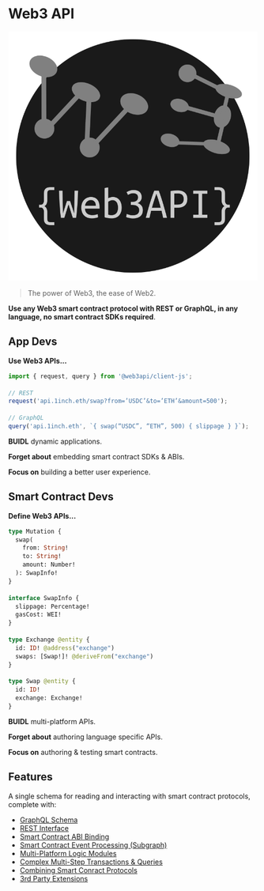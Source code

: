 # Web3 API
![](https://raw.githubusercontent.com/Web3-API/branding/master/img/web3api.png?token=ABKEFUDHBMJG5SMI5O63JSC7ANZ3U)  
> The power of Web3, the ease of Web2.

**Use any Web3 smart contract protocol with REST or GraphQL, in any language, no smart contract SDKs required**.

## App Devs
**Use Web3 APIs...**
```typescript
import { request, query } from '@web3api/client-js';

// REST
request('api.1inch.eth/swap?from=’USDC’&to=’ETH’&amount=500');

// GraphQL
query('api.1inch.eth', `{ swap(“USDC”, “ETH”, 500) { slippage } }`);
```
**BUIDL** dynamic applications.  

**Forget about** embedding smart contract SDKs & ABIs.  

**Focus on** building a better user experience.  

## Smart Contract Devs
**Define Web3 APIs...**
```graphql
type Mutation {
  swap(
    from: String!
    to: String!
    amount: Number!
  ): SwapInfo!
}

interface SwapInfo {
  slippage: Percentage!
  gasCost: WEI!
}

type Exchange @entity {
  id: ID! @address("exchange")
  swaps: [Swap!]! @deriveFrom("exchange")
}

type Swap @entity {
  id: ID!
  exchange: Exchange!
}
```

**BUIDL** multi-platform APIs.  

**Forget about** authoring language specific APIs.  

**Focus on** authoring & testing smart contracts.  

## Features
A single schema for reading and interacting with smart contract protocols, complete with:  
* [GraphQL Schema](./packages/docs/protocol-specification/graphql-schema.md)  
* [REST Interface](./packages/docs/protocol-specification/rest-interface.md)  
* [Smart Contract ABI Binding](./packages/docs/protocol-specification/abi-binding.md)  
* [Smart Contract Event Processing (Subgraph)](./packages/docs/protocol-specification/event-processing.md)  
* [Multi-Platform Logic Modules](./packages/docs/protocol-specification/multi-platform-logic-modules.md)  
* [Complex Multi-Step Transactions & Queries](./packages/docs/protocol-specification/complex-transactions-and-queries.md)  
* [Combining Smart Conract Protocols](./packages/docs/protocol-specification/combine-protocols.md)  
* [3rd Party Extensions](./packages/docs/protocol-specification/extend-protocols.md)  
